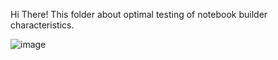 Hi There!
This folder about optimal testing of notebook builder characteristics. 

![image](https://github.com/user-attachments/assets/cb33b71a-f5c6-4d55-8137-f45114919307)


